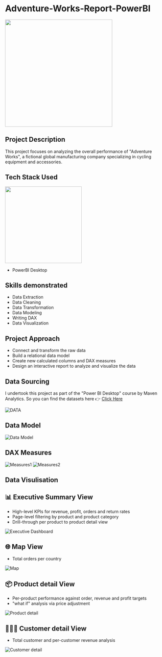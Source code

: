 # Adventure-Works-Report-PowerBI

<img src="https://github.com/Shiva-teja-chary-andhoju/Adventure-Works-Report-PowerBI/assets/128379454/16d1b69d-f65a-4eb8-ba96-d88eb9665a81" width="350" /> 


## Project Description

This project focuses on analyzing the overall performance of "Adventure Works", a fictional global manufacturing company specializing in cycling equipment and accessories.


## Tech Stack Used

<img src="https://github.com/Shiva-teja-chary-andhoju/Adventure-Works-Report-PowerBI/assets/128379454/bbdb8b23-18b2-4dea-b6b1-52ffd903085a" width="250" /> 

* PowerBI Desktop

## Skills demonstrated

* Data Extraction
* Data Cleaning
* Data Transformation
* Data Modeling
* Writing DAX
* Data Visualization

## Project Approach

* Connect and transform the raw data
* Build a relational data model
* Create new calculated columns and DAX measures
* Design an interactive report to analyze and visualize the data

## Data Sourcing

I undertook this project as part of the "Power BI Desktop" course by Maven Analytics. So you can find the datasets here 👉 [Click Here](https://mavenanalytics.io/course/microsoft-power-bi-desktop)

![DATA](https://github.com/Shiva-teja-chary-andhoju/Adventure-Works-Report-PowerBI/assets/128379454/81dc243e-c375-4b21-9dcf-53f14d237a0b)

## Data Model

![Data Model](https://github.com/Shiva-teja-chary-andhoju/Adventure-Works-Report-PowerBI/assets/128379454/47bae750-145d-4379-82ee-2c6840c6b1cc)


## DAX Measures

![Measures1](https://github.com/Shiva-teja-chary-andhoju/Adventure-Works-Report-PowerBI/assets/128379454/7e1311d4-6189-4bef-8376-22122b78e3f2)
![Measures2](https://github.com/Shiva-teja-chary-andhoju/Adventure-Works-Report-PowerBI/assets/128379454/fc36dc88-c93b-4678-be6d-f23cf7a480f0)


## Data Visulisation

## 📊 Executive Summary View
* High-level KPIs for revenue, profit, orders and return rates
* Page-level filtering by product and product category
* Drill-through per product to product detail view

![Executive Dashboard](https://github.com/Shiva-teja-chary-andhoju/Adventure-Works-Report-PowerBI/assets/128379454/90c6a62e-b73f-4763-9cc9-fd67e62f2a58)

## 🌐 Map View

* Total orders per country

![Map](https://github.com/Shiva-teja-chary-andhoju/Adventure-Works-Report-PowerBI/assets/128379454/e15b90cb-1528-4fdc-8dc3-7b79266c9855)

## 📦 Product detail View

* Per-product performance against order, revenue and profit targets
* "what if" analysis via price adjustment

![Product detail](https://github.com/Shiva-teja-chary-andhoju/Adventure-Works-Report-PowerBI/assets/128379454/d5ea7b0c-5642-4159-9066-83475a15964c)

## 🙎🏻‍♂️ Customer detail View

* Total customer and per-customer revenue analysis

![Customer detail](https://github.com/Shiva-teja-chary-andhoju/Adventure-Works-Report-PowerBI/assets/128379454/291555e3-7917-4b6a-a8a4-d160118ecdce)



